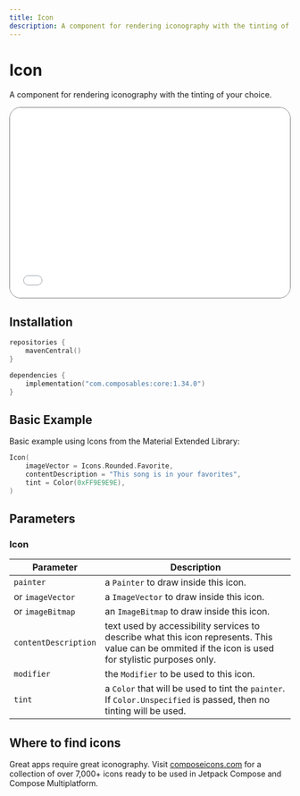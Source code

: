```yaml
---
title: Icon
description: A component for rendering iconography with the tinting of your choice.
---
```

# Icon

A component for rendering iconography with the tinting of your choice.

<div style="position: relative; max-width: 800px; height: 340px; border-radius: 20px; overflow: hidden; border: 1px solid #777;">
    <iframe id="demoIframe" style="position: absolute; top: 0; left: 0; width: 100%; height: 100%; border: none;" src="../demo/index.html?id=icon" title="Demo" allow="accelerometer; autoplay; clipboard-write; encrypted-media; gyroscope; picture-in-picture; web-share" referrerpolicy="strict-origin-when-cross-origin"></iframe>
</div>

## Installation

```kotlin title="build.gradle.kts"
repositories {
    mavenCentral()
}

dependencies {
    implementation("com.composables:core:1.34.0")
}
```

## Basic Example

Basic example using Icons from the Material Extended Library:

```kotlin
Icon(
    imageVector = Icons.Rounded.Favorite,
    contentDescription = "This song is in your favorites",
    tint = Color(0xFF9E9E9E),
)
```

<style>
.parameter {
    white-space: nowrap
}
</style>

## Parameters

### Icon

| Parameter                                          | Description                                                                                                                                           |
|----------------------------------------------------|-------------------------------------------------------------------------------------------------------------------------------------------------------|
| <div class='parameter'>`painter`            </div> | a `Painter`  to draw inside this icon.                                                                                                                |
| <div class='parameter'>or `imageVector`     </div> | a `ImageVector` to draw inside this icon.                                                                                                             |
| <div class='parameter'>or `imageBitmap`     </div> | an `ImageBitmap` to draw inside this icon.                                                                                                            |
| <div class='parameter'>`contentDescription` </div> | text used by accessibility services to describe what this icon represents. This value can be ommited if the icon is used for stylistic purposes only. |
| <div class='parameter'>`modifier`           </div> | the `Modifier` to be used to this icon.                                                                                                               |
| <div class='parameter'>`tint`               </div> | a `Color` that will be used to tint the `painter`. If `Color.Unspecified` is passed, then no tinting will be used.                                    |

## Where to find icons

Great apps require great iconography. Visit [composeicons.com](https://composeicons.com) for a collection of over 7,000+ icons ready to be used in Jetpack Compose and Compose Multiplatform.
